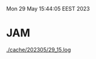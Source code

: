 Mon 29 May 15:44:05 EEST 2023
# JAM
<a href='./cache/202305/29_15.log'>./cache/202305/29_15.log</a>
